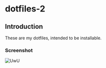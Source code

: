 # dotfiles-2
## Introduction
These are my dotfiles, intended to be installable.
### Screenshot
![UwU](https://github.com/DemonKingSwarn/dotfiles-2/blob/main/screenshot_23-02-02_Jan.png)

